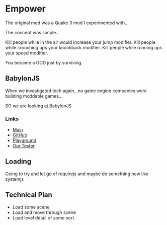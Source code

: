 
# Empower

The original mod was a Quake 3 mod I experimented with...

The concept was simple...

Kill people while in the air would increase your jump modifier.
Kill people while crouching ups your knockback modifier.
Kill people while running ups your speed modifier.

You became a GOD just by surviving.


## BabylonJS

When we investigated tech again...no game engine companies were building moddable games...

SO we are looking at BabylonJS

### Links

+ [Main](https://www.babylonjs.com/)
+ [GitHub](https://github.com/BabylonJS/Babylon.js)
+ [Playground](http://www.babylonjs-playground.com/)
+ [Our Tester](http://localhost:3000/)


## Loading

Going to try and let go of requirejs and maybe do something new like systemjs

## Technical Plan

+ Load some scene
+ Load and move through scene
+ Load level detail of some sort.
